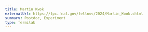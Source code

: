 ```yaml
---
title: Martin Kwok
externalUrl: https://lpc.fnal.gov/fellows/2024/Martin_Kwok.shtml
summary: Postdoc, Experiment
type: fermilab
---
```


